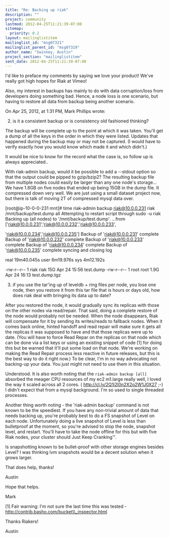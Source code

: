 ```yaml
---
title: "Re: Backing up riak"
description: ""
project: community
lastmod: 2012-04-25T11:21:39-07:00
sitemap:
  priority: 0.2
layout: mailinglistitem
mailinglist_id: "msg07321"
mailinglist_parent_id: "msg07319"
author_name: "Swinney, Austin"
project_section: "mailinglistitem"
sent_date: 2012-04-25T11:21:39-07:00
---
```



I'd like to preface my comments by saying we love your product! We've really 
got high hopes for Riak at Vimeo!

Also, my interest in backups has mainly to do with data corruption/loss from 
developers doing something bad. Hence, a node loss is one scenario, but having 
to restore all data from backup being another scenario.

On Apr 25, 2012, at 1:31 PM, Mark Phillips wrote:

2) is it a consistent backup or is consistency old fashioned thinking?

The backup will be complete up to the point at which it was taken. You'll get a 
dump of all the keys in the order in which they were listed. Updates that 
happened during the backup may or may not be captured. (I would have to verify 
exactly how you would know which made it and which didn't.)


It would be nice to know for the record what the case is, so follow up is 
always appreciated..

With riak-admin backup, would it be possible to add a --stdout option so that 
the output could be pipped to gzip/bzip2? The resulting backup file from 
multiple nodes could easily be larger than any one node's storage… We have 
1.8GB on five nodes that ended up being 15GB in the dump file. It compressed 
down very well. We are just using a small dataset project now, but there is 
talk of moving 2T of compressed mysql data over.

[root@ip-10-0-0-231 mnt]# time riak-admin backup 
riak@10.0.0.231 riak /mnt/backup/test.dump all
Attempting to restart script through sudo -u riak
Backing up (all nodes) to '/mnt/backup/test.dump'.
...from 
['riak@10.0.0.231','riak@10.0.0.232','riak@10.0.0.233',
 
'riak@10.0.0.234','riak@10.0.0.235']
Backup of 'riak@10.0.0.231' complete
Backup of 'riak@10.0.0.232' complete
Backup of 'riak@10.0.0.233' complete
Backup of 'riak@10.0.0.234' complete
Backup of 'riak@10.0.0.235' complete
syncing and closing log

real 19m40.045s
user 6m19.976s
sys 4m12.192s

-rw-r--r-- 1 riak riak 15G Apr 24 15:56 test.dump
-rw-r--r-- 1 root root 1.9G Apr 24 16:13 test.dump.tgz


3) if you use the tar'ing up of leveldb + ring files per node, you lose one 
node, then you restore it from this tar file that is hours or days old, how 
does riak deal with bringing its data up to date?

After you restored the node, it would gradually sync its replicas with those on 
the other nodes via read/repair. That said, doing a complete restore of the 
node would probably not be needed. When the node disappears, Riak will 
compensate for it by sending its writes/reads to fallback nodes. When it comes 
back online, hinted handoff and read repair will make sure it gets all the 
replicas it was supposed to have and that those replicas were up to date. (You 
will have to force Read Repar on the replicas on that node which can be done 
via a list keys or using an existing snippet of code [1] for doing this but be 
warned that it'll put some load on that node. We're working on making the Read 
Repair process less reactive in future releases, but this is the best way to do 
it right now.) To be clear, I'm in no way advocating not backing-up your data. 
You just might not need to use them in this situation.


Understood. It is also worth noting that the `riak-admin backup [all]` 
absorbed the meager CPU resources of my ec2 m1.large really well, I loved the 
way it scaled across all 2 cores. ( http://cl.ly/2Q1i2l0n2X2o2W1J0X27 ;-) I 
didn't expect that from a mysql background. I'm so used to single threaded 
processes.

Another thing worth noting - the 'riak-admin backup' command is not known to be 
the speediest. If you have any non-trivial amount of data that needs backing 
up, you're probably best to do a FS snapshot of Level on each node. 
Unfortunately doing a live snapshot of Level is less than bulletproof at the 
moment, so you're advised to stop the node, snapshot level, and restart. You'll 
have to take the node offline for this but with five Riak nodes, your cluster 
should Just Keep Cranking™.

Is snapshotting known to be bullet-proof with other storage engines besides 
Level? I was thinking lvm snapshots would be a decent solution when it grows 
larger.

That does help, thanks!

Austin

Hope that helps.

Mark

[1] Fair warning: I'm not sure the last time this was tested - 
http://contrib.basho.com/bucket\\_inspector.html

Thanks Riakers!

Austin
